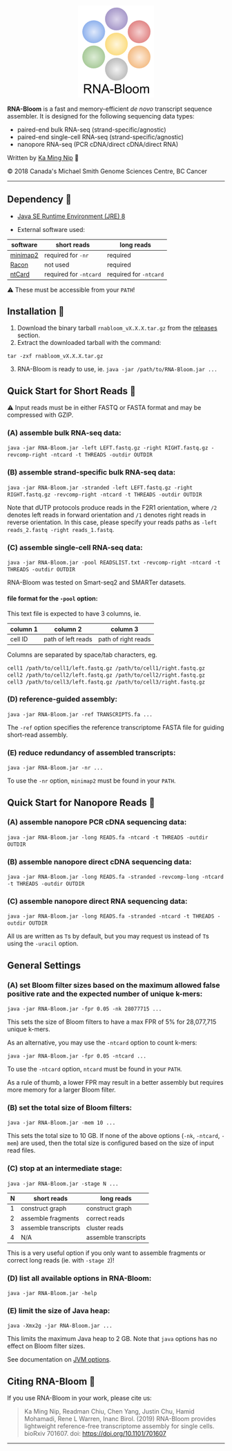 <p align="center">
  <img src="rnabloom_logo.png" alt="RNA-Bloom's logo"/>
</p>

**RNA-Bloom** is a fast and memory-efficient *de novo* transcript sequence assembler. It is designed for the following sequencing data types:
* paired-end bulk RNA-seq (strand-specific/agnostic)
* paired-end single-cell RNA-seq (strand-specific/agnostic)
* nanopore RNA-seq (PCR cDNA/direct cDNA/direct RNA)

Written by [Ka Ming Nip](mailto:kmnip@bcgsc.ca) :email:

:copyright: 2018 Canada's Michael Smith Genome Sciences Centre, BC Cancer

--------------------------------------------------------------------------------

## Dependency :pushpin:

* [Java SE Runtime Environment (JRE) 8](http://www.oracle.com/technetwork/java/javase/downloads/jre8-downloads-2133155.html)

* External software used:

| software                                    | short reads            | long reads             |
| ------------------------------------------- | ---------------------- | ---------------------- |
| [minimap2](https://github.com/lh3/minimap2) | required for `-nr`     | required               |
| [Racon](https://github.com/lbcb-sci/racon)  | not used               | required               |
| [ntCard](https://github.com/bcgsc/ntCard)   | required for `-ntcard` | required for `-ntcard` |

:warning: These must be accessible from your `PATH`!

## Installation :wrench:

1. Download the binary tarball `rnabloom_vX.X.X.tar.gz` from the [releases](https://github.com/bcgsc/RNA-Bloom/releases) section.
2. Extract the downloaded tarball with the command:
```
tar -zxf rnabloom_vX.X.X.tar.gz
```
3. RNA-Bloom is ready to use, ie. `java -jar /path/to/RNA-Bloom.jar ...`



## Quick Start for Short Reads :running:

:warning: Input reads must be in either FASTQ or FASTA format and may be compressed with GZIP. 

### (A) assemble bulk RNA-seq data:
```
java -jar RNA-Bloom.jar -left LEFT.fastq.gz -right RIGHT.fastq.gz -revcomp-right -ntcard -t THREADS -outdir OUTDIR
```

### (B) assemble strand-specific bulk RNA-seq data:
```
java -jar RNA-Bloom.jar -stranded -left LEFT.fastq.gz -right RIGHT.fastq.gz -revcomp-right -ntcard -t THREADS -outdir OUTDIR
```
Note that dUTP protocols produce reads in the F2R1 orientation, where `/2` denotes left reads in forward orientation and `/1` denotes right reads in reverse orientation. In this case, please specify your reads paths as `-left reads_2.fastq -right reads_1.fastq`.

### (C) assemble single-cell RNA-seq data:
```
java -jar RNA-Bloom.jar -pool READSLIST.txt -revcomp-right -ntcard -t THREADS -outdir OUTDIR
```
RNA-Bloom was tested on Smart-seq2 and SMARTer datasets.

#### file format for the `-pool` option:

This text file is expected to have 3 columns, ie.

| column 1 | column 2           | column 3            |
| -------- | ------------------ | ------------------- |
| cell ID  | path of left reads | path of right reads |

Columns are separated by space/tab characters, eg.

```
cell1 /path/to/cell1/left.fastq.gz /path/to/cell1/right.fastq.gz
cell2 /path/to/cell2/left.fastq.gz /path/to/cell2/right.fastq.gz
cell3 /path/to/cell3/left.fastq.gz /path/to/cell3/right.fastq.gz
```

### (D) reference-guided assembly:
```
java -jar RNA-Bloom.jar -ref TRANSCRIPTS.fa ...
```
The `-ref` option specifies the reference transcriptome FASTA file for guiding short-read assembly.

### (E) reduce redundancy of assembled transcripts:
```
java -jar RNA-Bloom.jar -nr ...
```
To use the `-nr` option, `minimap2` must be found in your `PATH`.



## Quick Start for Nanopore Reads :running:

### (A) assemble nanopore PCR cDNA sequencing data:
```
java -jar RNA-Bloom.jar -long READS.fa -ntcard -t THREADS -outdir OUTDIR
```

### (B) assemble nanopore direct cDNA sequencing data:
```
java -jar RNA-Bloom.jar -long READS.fa -stranded -revcomp-long -ntcard -t THREADS -outdir OUTDIR
```

### (C) assemble nanopore direct RNA sequencing data:
```
java -jar RNA-Bloom.jar -long READS.fa -stranded -ntcard -t THREADS -outdir OUTDIR
```
All `U`s are written as `T`s by default, but you may request `U`s instead of `T`s using the `-uracil` option.



## General Settings

### (A) set Bloom filter sizes based on the maximum allowed false positive rate and the expected number of unique k-mers:
```
java -jar RNA-Bloom.jar -fpr 0.05 -nk 28077715 ...
```
This sets the size of Bloom filters to have a max FPR of 5% for 28,077,715 unique k-mers.

As an alternative, you may use the `-ntcard` option to count k-mers:
```
java -jar RNA-Bloom.jar -fpr 0.05 -ntcard ...
```
To use the `-ntcard` option, `ntcard` must be found in your `PATH`.

As a rule of thumb, a lower FPR may result in a better assembly but requires more memory for a larger Bloom filter.

### (B) set the total size of Bloom filters:
```
java -jar RNA-Bloom.jar -mem 10 ...
```
This sets the total size to 10 GB. If none of the above options (`-nk`, `-ntcard`, `-mem`) are used, then the total size is configured based on the size of input read files.

### (C) stop at an intermediate stage:
```
java -jar RNA-Bloom.jar -stage N ...
```
| N   | short reads          | long reads           |
| --- | -------------------- | -------------------- |
| 1   | construct graph      | construct graph      |
| 2   | assemble fragments   | correct reads        |
| 3   | assemble transcripts | cluster reads        |
| 4   | N/A                  | assemble transcripts |

This is a very useful option if you only want to assemble fragments or correct long reads (ie. with `-stage 2`)!

### (D) list all available options in RNA-Bloom:
```
java -jar RNA-Bloom.jar -help
```

### (E) limit the size of Java heap:
```
java -Xmx2g -jar RNA-Bloom.jar ...
```
This limits the maximum Java heap to 2 GB. Note that `java` options has no effect on Bloom filter sizes.

See documentation on [JVM options](https://docs.oracle.com/cd/E37116_01/install.111210/e23737/configuring_jvm.htm#OUDIG00071).



## Citing RNA-Bloom :scroll:

If you use RNA-Bloom in your work, please cite us:

> Ka Ming Nip, Readman Chiu, Chen Yang, Justin Chu, Hamid Mohamadi, Rene L Warren, Inanc Birol. (2019) RNA-Bloom provides lightweight reference-free transcriptome assembly for single cells. bioRxiv 701607. doi: https://doi.org/10.1101/701607

--------------------------------------------------------------------------------

